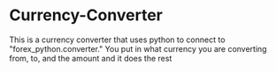 # Currency-Converter
This is a currency converter that uses python to connect to "forex_python.converter." You put in what currency you are converting from, to, and the amount and it does the rest
